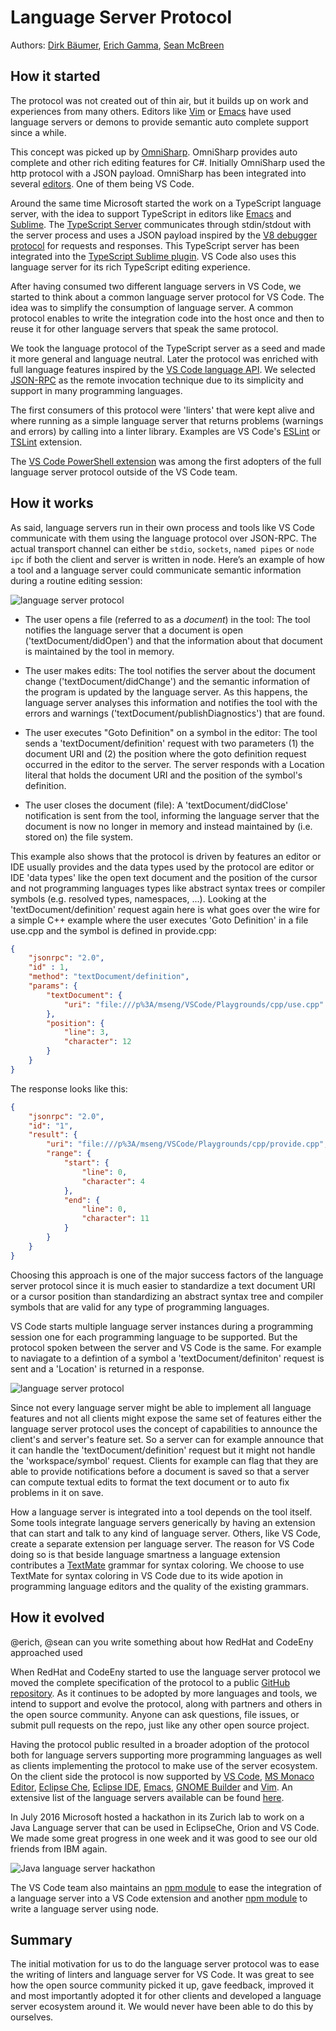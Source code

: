 # Language Server Protocol

Authors:
[Dirk Bäumer](https://github.com/dbaeumer),
[Erich Gamma](https://github.com/egamma),
[Sean McBreen](https://github.com/seanmcbreen)

## How it started

The protocol was not created out of thin air, but it builds up on work and experiences from many others. Editors like [Vim](http://www.vim.org/) or [Emacs](https://www.gnu.org/software/emacs/) have used language servers or demons to provide semantic auto complete support since a while.

This concept was picked up by [OmniSharp](http://www.omnisharp.net/). OmniSharp provides auto complete and other rich editing features for C#. Initially OmniSharp used the http protocol with a JSON payload. OmniSharp has been integrated into several [editors](http://www.omnisharp.net/#integrations). One of them being VS Code.

Around the same time Microsoft started the work on a TypeScript language server, with the idea to support TypeScript in editors like [Emacs](https://www.gnu.org/software/emacs/) and [Sublime](https://www.sublimetext.com/). The [TypeScript Server](https://github.com/Microsoft/TypeScript/tree/master/src/server) communicates through stdin/stdout with the server process and uses a JSON payload inspired by the [V8 debugger protocol](https://github.com/v8/v8/wiki/Debugging-Protocol) for requests and responses. This TypeScript server has been integrated into the [TypeScript Sublime plugin](https://github.com/Microsoft/TypeScript-Sublime-Plugin). VS Code also uses this language server for its rich TypeScript editing experience.

After having consumed two different language servers in VS Code, we started to think about a common language server protocol for VS Code. The idea was to simplify the consumption of language server. A common protocol enables to write the integration code into the host once and then to reuse it for other language servers that speak the same protocol.

We took the language protocol of the TypeScript server as a seed and made it more general and language neutral. Later the protocol was enriched with full language features inspired by the [VS Code language API](https://code.visualstudio.com/docs/extensionAPI/vscode-api#_languages). We selected [JSON-RPC](http://www.jsonrpc.org/) as the remote invocation technique due to its simplicity and support in many programming languages.

The first consumers of this protocol were 'linters' that were kept alive and where running as a simple language server that returns problems (warnings and errors) by calling into a linter library. Examples are VS Code's [ESLint](https://marketplace.visualstudio.com/items?itemName=dbaeumer.vscode-eslint) or [TSLint](https://marketplace.visualstudio.com/items?itemName=eg2.tslint) extension.

The [VS Code PowerShell extension](https://marketplace.visualstudio.com/items?itemName=ms-vscode.PowerShell) was among the first adopters of the full language server protocol outside of the VS Code team.

## How it works

As said, language servers run in their own process and tools like VS Code communicate with them using the language protocol over JSON-RPC. The actual transport channel can either be `stdio`, `sockets`, `named pipes` or `node ipc` if both the client and server is written in node. Here’s an example of how a tool and a language server could communicate semantic information during a routine editing session: 

![language server protocol](language-server-sequence.png)

* The user opens a file (referred to as a *document*) in the tool: The tool notifies the language server that a document is open ('textDocument/didOpen') and that the information about that document is maintained by the tool in memory.

* The user makes edits: The tool notifies the server about the document change ('textDocument/didChange') and the semantic information of the program is updated by the language server. As this happens, the language server analyses this information and notifies the tool with the errors and warnings ('textDocument/publishDiagnostics') that are found.

* The user executes "Goto Definition" on a symbol in the editor: The tool sends a 'textDocument/definition' request with two parameters (1) the document URI and (2) the position where the goto definition request occurred in the editor to the server. The server responds with a Location literal that holds the document URI and the position of the symbol's definition.

* The user closes the document (file): A 'textDocument/didClose' notification is sent from the tool, informing the language server that the document is now no longer in memory and instead maintained by (i.e. stored on) the file system.

This example also shows that the protocol is driven by features an editor or IDE usually provides and the data types used by the protocol are editor or IDE 'data types' like the open text document and the position of the cursor and not programming languages types like abstract syntax trees or compiler symbols (e.g. resolved types, namespaces, ...). Looking at the 'textDocument/definition' request again here is what goes over the wire for a simple C++ example where the user executes 'Goto Definition' in a file use.cpp and the symbol is defined in provide.cpp:

```json
{
	"jsonrpc": "2.0",
	"id" : 1,
	"method": "textDocument/definition",
	"params": {
		"textDocument": {
			"uri": "file:///p%3A/mseng/VSCode/Playgrounds/cpp/use.cpp"
		},
		"position": {
			"line": 3,
			"character": 12
		}
	}
}
```
The response looks like this:
```json
{
	"jsonrpc": "2.0",
	"id": "1",
	"result": {
		"uri": "file:///p%3A/mseng/VSCode/Playgrounds/cpp/provide.cpp",
		"range": {
			"start": {
				"line": 0,
				"character": 4
			},
			"end": {
				"line": 0,
				"character": 11
			}
		}
	}
}
```

Choosing this approach is one of the major success factors of the language server protocol since it is much easier to standardize a text document URI or a cursor position than standardizing an abstract syntax tree and compiler symbols that are valid for any type of programming languages.

VS Code starts multiple language server instances during a programming session one for each programming language to be supported. But the protocol spoken between the server and VS Code is the same. For example to naviagate to a defintion of a symbol a 'textDocument/definiton' request is sent and a 'Location' is returned in a response.

![language server protocol](language-server.png)

Since not every language server might be able to implement all language features and not all clients might expose the same set of features either the language server protocol uses the concept of capabilities to announce the client's and server's feature set. So a server can for example announce that it can handle the 'textDocument/definition' request but it might not handle the 'workspace/symbol' request. Clients for example can flag that they are able to provide notifications before a document is saved so that a server can compute textual edits to format the text document or to auto fix problems in it on save.

How a language server is integrated into a tool depends on the tool itself. Some tools integrate language servers generically by having an extension that can start and talk to any kind of language server. Others, like VS Code, create a separate extension per language server. The reason for VS Code doing so is that beside language smartness a language extension contributes a [TextMate](http://macromates.com/) grammar for syntax coloring. We choose to use TextMate for syntax coloring in VS Code due to its wide apotion in programming language editors and the quality of the existing grammars.

## How it evolved

@erich, @sean can you write something about how RedHat and CodeEny approached used 

When RedHat and CodeEny started to use the language server protocol we moved the complete specification of the protocol to a public [GitHub repository](https://github.com/Microsoft/language-server-protocol). As it continues to be adopted by more languages and tools, we intend to support and evolve the protocol, along with partners and others in the open source community. Anyone can ask questions, file issues, or submit pull requests on the repo, just like any other open source project.

Having the protocol public resulted in a broader adoption of the protocol both for language servers supporting more programming languages as well as clients implementing the protocol to make use of the server ecosystem. On the client side the protocol is now supported by [VS Code](https://code.visualstudio.com/), [MS Monaco Editor](https://www.npmjs.com/package/monaco-languageclient), [Eclipse Che](https://github.com/eclipse/che/issues/1287), [Eclipse IDE](https://projects.eclipse.org/projects/technology.lsp4e), [Emacs]((https://www.gnu.org/software/emacs/)), [GNOME Builder](https://git.gnome.org/browse/gnome-builder/tree/libide/langserv) and [Vim](https://github.com/autozimu/LanguageClient-neovim). An extensive list of the language servers available can be found [here](https://github.com/Microsoft/language-server-protocol/wiki/Protocol-Implementations). 

In July 2016 Microsoft hosted a hackathon in its Zurich lab to work on a Java Language server that can be used in EclipseChe, Orion and VS Code. We made some great progress in one week and it was good to see our old friends from IBM again.

![Java language server hackathon](java-server-hackathon.png)

The VS Code team also maintains an [npm module](https://www.npmjs.com/package/vscode-languageclient) to ease the integration of a language server into a VS Code extension and another [npm module](https://www.npmjs.com/package/vscode-languageserver) to write a language server using node.

## Summary

The initial motivation for us to do the language server protocol was to ease the writing of linters and language server for VS Code. It was great to see how the open source community picked it up, gave feedback, improved it and most importantly adopted it for other clients and developed a language server ecosystem around it. We would never have been able to do this by ourselves.